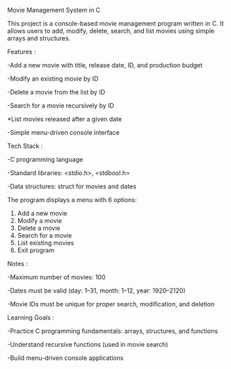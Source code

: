 Movie Management System in C

This project is a console-based movie management program written in C.
It allows users to add, modify, delete, search, and list movies using simple arrays and structures.

Features :

-Add a new movie with title, release date, ID, and production budget

-Modify an existing movie by ID

-Delete a movie from the list by ID

-Search for a movie recursively by ID

*List movies released after a given date

-Simple menu-driven console interface

Tech Stack :

-C programming language

-Standard libraries: <stdio.h>, <stdbool.h>

-Data structures: struct for movies and dates

The program displays a menu with 6 options:

  1. Add a new movie
  2. Modify a movie
  3. Delete a movie
  4. Search for a movie
  5. List existing movies
  6. Exit program

Notes :

-Maximum number of movies: 100

-Dates must be valid (day: 1–31, month: 1–12, year: 1920–2120)

-Movie IDs must be unique for proper search, modification, and deletion

Learning Goals :

-Practice C programming fundamentals: arrays, structures, and functions

-Understand recursive functions (used in movie search)

-Build menu-driven console applications
